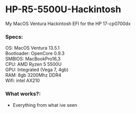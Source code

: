# HP-R5-5500U-Hackintosh
My MacOS Ventura Hackintosh EFI for the HP 17-cp0700dx

### Specs:
OS: MacOS Ventura 13.5.1\
Bootloader: OpenCore 0.9.3\
SMBIOS: MacBookPro16,3\
CPU: AMD Ryzen 5 5500U\
GPU: Integrated (Vega 7, 4gb)\
RAM: 8gb 3200Mhz DDR4\
Wifi: intel AX210

### What works?:
- Everything from what ive seen
